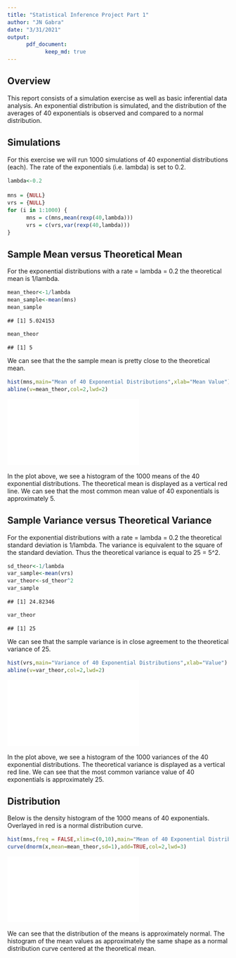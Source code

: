 ```yaml
---
title: "Statistical Inference Project Part 1"
author: "JN Gabra"
date: "3/31/2021"
output: 
      pdf_document:
            keep_md: true
---
```

## Overview
This report consists of a simulation exercise as well as basic inferential data analysis. An exponential distribution is simulated, and the distribution of the averages of 40 exponentials is observed and compared to a normal distribution. 

## Simulations

For this exercise we will run 1000 simulations of 40 exponential distributions (each). The rate of the exponentials (i.e. lambda) is set to 0.2.


```r
lambda<-0.2

mns = {NULL}
vrs = {NULL}
for (i in 1:1000) {
      mns = c(mns,mean(rexp(40,lambda)))
      vrs = c(vrs,var(rexp(40,lambda)))
}
```


## Sample Mean versus Theoretical Mean
For the exponential distributions with a rate = lambda = 0.2 the theoretical mean is 1/lambda.


```r
mean_theor<-1/lambda
mean_sample<-mean(mns)
mean_sample
```

```
## [1] 5.024153
```

```r
mean_theor
```

```
## [1] 5
```

We can see that the the sample mean is pretty close to the theoretical mean.


```r
hist(mns,main="Mean of 40 Exponential Distributions",xlab="Mean Value")
abline(v=mean_theor,col=2,lwd=2)
```

![](Statistical-Inference-Project-Part-1_files/figure-latex/unnamed-chunk-3-1.pdf)<!-- --> 

In the plot above, we see a histogram of the 1000 means of the 40 exponential distributions. The theoretical mean is displayed as a vertical red line. We can see that the most common mean value of 40 exponentials is approximately 5.

## Sample Variance versus Theoretical Variance

For the exponential distributions with a rate = lambda = 0.2 the theoretical standard deviation is 1/lambda. The variance is equivalent to the square of the standard deviation. Thus the theoretical variance is equal to 25 = 5^2.  


```r
sd_theor<-1/lambda
var_sample<-mean(vrs)
var_theor<-sd_theor^2
var_sample
```

```
## [1] 24.82346
```

```r
var_theor
```

```
## [1] 25
```

We can see that the sample variance is in close agreement to the theoretical variance of 25.


```r
hist(vrs,main="Variance of 40 Exponential Distributions",xlab="Value")
abline(v=var_theor,col=2,lwd=2)
```

![](Statistical-Inference-Project-Part-1_files/figure-latex/unnamed-chunk-5-1.pdf)<!-- --> 

In the plot above, we see a histogram of the 1000 variances of the 40 exponential distributions. The theoretical variance is displayed as a vertical red line. We can see that the most common variance value of 40 exponentials is approximately 25.


## Distribution
Below is the density histogram of the 1000 means of 40 exponentials. Overlayed in red is a normal distribution curve.  

```r
hist(mns,freq = FALSE,xlim=c(0,10),main="Mean of 40 Exponential Distributions",xlab="Mean Value")
curve(dnorm(x,mean=mean_theor,sd=1),add=TRUE,col=2,lwd=3)
```

![](Statistical-Inference-Project-Part-1_files/figure-latex/unnamed-chunk-6-1.pdf)<!-- --> 

We can see that the distribution of the means is approximately normal. The histogram of the mean values as approximately the same shape as a normal distribution curve centered at the theoretical mean.
